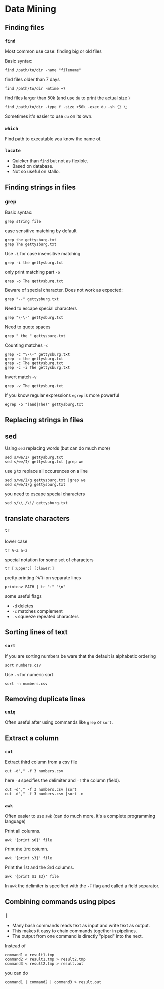 # Data Mining

## Finding files

### `find`

Most common use case: finding big or old files

Basic syntax:

```
find /path/to/dir -name "filename"
```

find files older than 7 days

```
find /path/to/dir -mtime +7
```

find files larger than 50k (and use `du` to print the actual size )

```
find /path/to/dir -type f -size +50k -exec du -sh {} \;
```

Sometimes it's easier to use `du` on its own.


### `which`

Find path to executable you know the name of.

### `locate`

- Quicker than `find` but not as flexible.
- Based on database.
- Not so useful on stallo.

## Finding strings in files

### grep

Basic syntax:

```
grep string file
```

case sensitive matching by default

```
grep the gettysburg.txt
grep The gettysburg.txt
```

Use `-i` for case insensitive matching

```
grep -i the gettysburg.txt
```

only print matching part `-o`

```
grep -o The gettysburg.txt
```

Beware of special character. Does not work as expected:

```
grep "--" gettysburg.txt
```

Need to escape special characters

```
grep "\-\-" gettysburg.txt
```

Need to quote spaces

```
grep " the " gettysburg.txt
```

Counting matches `-c`

```
grep -c "\-\-" gettysburg.txt
grep -c the gettysburg.txt
grep -c The gettysburg.txt
grep -c -i The gettysburg.txt
```

Invert match `-v`

```
grep -v The gettysburg.txt
```

If you know regular expressions `egrep` is more powerful

```
egrep -o "(and|The)" gettysburg.txt
```

## Replacing strings in files

## sed

Using `sed` replacing words (but can do much more)

```
sed s/we/I/ gettysburg.txt
sed s/we/I/ gettysburg.txt |grep we
```

use `g` to replace all occurences on a line

```
sed s/we/I/g gettysburg.txt |grep we
sed s/we/I/g gettysburg.txt
```

you need to escape special characters

```
sed s/\\./\!/ gettysburg.txt
```

## translate characters

#### `tr`


lower case

```
tr A-Z a-z
```

special notation for some set of characters

```
tr [:upper:] [:lower:]
```

pretty printing `PATH` on separate lines

```
printenv PATH | tr ":" "\n"
```

some useful flags
 - `-d` deletes
 - `-c` matches complement
 - `-s` squeeze repeated characters

## Sorting lines of text

### `sort`

If you are sorting numbers be ware that the default is alphabetic ordering

```
sort numbers.csv
```

Use `-n` for numeric sort

```
sort -n numbers.csv
```

## Removing duplicate lines

### `uniq`

Often useful after using commands like `grep` or `sort`.

## Extract a column

### `cut`

Extract third column from a csv file

```
cut -d"," -f 3 numbers.csv
```

here `-d` specifies the delimiter and `-f` the column (field).


```
cut -d"," -f 3 numbers.csv |sort
cut -d"," -f 3 numbers.csv |sort -n
```

### `awk`

Often easier to use `awk` (can do much more, it's a complete programming language)

Print all columns.

```
awk '{print $0}' file
```

Print the 3rd column.

```
awk '{print $3}' file
```

Print the 1st and the 3rd columns.

```
awk '{print $1 $3}' file
```

In `awk` the delimiter is specified with the `-F` flag and called a field separator.

## Combining commands using pipes

### `|`

- Many bash commands reads text as input and write text as output.
- This makes it easy to chain commands together in pipelines.
- The output from one command is directly "piped" into the next.

Instead of

```
command1 > result1.tmp
command2 < result1.tmp > result2.tmp
command3 < result2.tmp > result.out
```

you can do

```
command1 | command2 | command3 > result.out
```
